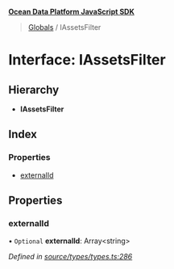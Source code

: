 **[Ocean Data Platform JavaScript SDK](../README.md)**

> [Globals](../README.md) / IAssetsFilter

# Interface: IAssetsFilter

## Hierarchy

* **IAssetsFilter**

## Index

### Properties

* [externalId](iassetsfilter.md#externalid)

## Properties

### externalId

• `Optional` **externalId**: Array\<string>

*Defined in [source/types/types.ts:286](https://github.com/C4IROcean/ODP-sdk-js/blob/4e3fa10/source/types/types.ts#L286)*
